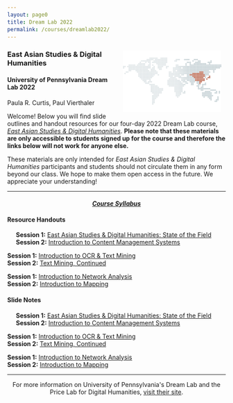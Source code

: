 ```yaml
---
layout: page0
title: Dream Lab 2022
permalink: /courses/dreamlab2022/
---
```


<div style>
<img src="/images/east_asia_bg.png" style="float:right;max-width:45%;padding: 10px 10px 10px 15px;">
</div><h3>East Asian Studies & Digital Humanities</h3><p>
<h4>University of Pennsylvania Dream Lab 2022</h4>
<p></p>
Paula R. Curtis, Paul Vierthaler<p></p>
<p></p>
Welcome! Below you will find slide outlines and handout resources for our four-day 2022 Dream Lab course, <em><a href="https://web.sas.upenn.edu/dream-lab/east-asian-studies-and-digital-humanities-2022/">East Asian Studies & Digital Humanities</a></em>. <b>Please note that these materials are only accessible to students signed up for the course and therefore the links below will not work for anyone else.</b><p></p>
These materials are only intended for <em>East Asian Studies & Digital Humanities</em> participants and students should not circulate them in any form beyond our class. We hope to make them open access in the future. We appreciate your understanding!
<p></p>
<hr>
<p></p>
<center><em><h4><a href="https://docs.google.com/document/d/1cL4_w_l638rTDGhyIo3CxtPsK-SCF0Gg_rba24_ZuIo/edit?usp=sharing">Course Syllabus</a></h4></em></center><p></p>
<p></p>
<h4>Resource Handouts</h4><p></p>

<span style="padding-left: 20px; display:block"><b>Session 1:</b> <a href="https://docs.google.com/document/d/1tUuIZKcTU8iugMoJiTf4vxjRRrTz-JXy3lg1lchUuWU/edit?usp=sharing">East Asian Studies & Digital Humanities: State of the Field</a><br>
<b>Session 2:</b> <a href="https://docs.google.com/document/d/1xAu9yPUZipOL862nvb2NTbDxNeWQItlHy3IJiX5o36Q/edit?usp=sharing">Introduction to Content Management Systems</a><br>
<p></p>
<b>Session 1:</b> <a href="https://docs.google.com/document/d/1kxZ4glMxWuAZ_4LIaL9mQyZNMxoO8nbaekBRq5OyTd0/edit?usp=sharing">Introduction to OCR & Text Mining</a><br>
<b>Session 2:</b> <a href="https://docs.google.com/document/d/1tUB5cEo9338Zm4rkoLuX1I8TO1eXKPKQiAEH40lCtlo/edit?usp=sharing">Text Mining, Continued</a><br>
<p></p>
<b>Session 1:</b> <a href="https://docs.google.com/document/d/1jpJnbfq6K5ABFd9-hwKRD547OkgwLHU-GLfbRqyFYRs/edit?usp=sharing">Introduction to Network Analysis</a><br>
<b>Session 2:</b> <a href="https://docs.google.com/document/d/1l3IWUT3j27y1EJJmPpRi8ro727Vq3N5WW6AiTZeM228/edit?usp=sharing">Introduction to Mapping</a><br>
</span>
<p></p>
<p></p>
<h4>Slide Notes</h4><p></p>

<span style="padding-left: 20px; display:block"><b>Session 1:</b> <a href="https://docs.google.com/document/d/1lGlnOfyW7gtiPTrVBikLYKhe97X3QXA-GDqII5ezCaQ/edit?usp=sharing">East Asian Studies & Digital Humanities: State of the Field</a><br>
<b>Session 2:</b> <a href="https://docs.google.com/document/d/1MLr-7dQzu7Tf_VkUa5esgjZjTp0oeaeYdn-zNozJxKM/edit?usp=sharing">Introduction to Content Management Systems</a><br>
<p></p>
<b>Session 1:</b> <a href="https://docs.google.com/document/d/1Krz8QKCfILFsagwJqpeMEAiXu9jpTbuh3Vkfp1c4k9M/edit?usp=sharing">Introduction to OCR & Text Mining</a><br>
<b>Session 2:</b> <a href="https://docs.google.com/document/d/1Krz8QKCfILFsagwJqpeMEAiXu9jpTbuh3Vkfp1c4k9M/edit?usp=sharing">Text Mining, Continued</a><br>
<p></p>
<b>Session 1:</b> <a href="https://docs.google.com/document/d/1-e8XG8k8wPcswXA2vAnDOaP0bVaDOu5yQjCE40UxNjM/edit?usp=sharing">Introduction to Network Analysis</a><br>
<b>Session 2:</b> <a href="https://docs.google.com/document/d/10lk31cZqPaoAMKcNW6yKmMV8yWNAm0jaQ80zX41QZEU/edit?usp=sharing">Introduction to Mapping</a><br>
</span>
<p></p>
<p></p>
<hr>
<p></p>
<center>For more information on University of Pennsylvania's Dream Lab and the Price Lab for Digital Humanities, <a href="https://web.sas.upenn.edu/dream-lab/">visit their site</a>.</center>
